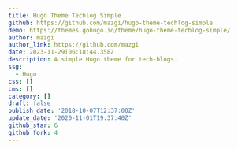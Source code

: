 ```yaml
---
title: Hugo Theme Techlog Simple
github: https://github.com/mazgi/hugo-theme-techlog-simple
demo: https://themes.gohugo.io/theme/hugo-theme-techlog-simple/
author: mazgi
author_link: https://github.com/mazgi
date: 2023-11-29T06:18:44.358Z
description: A simple Hugo theme for tech-blogs.
ssg:
  - Hugo
css: []
cms: []
category: []
draft: false
publish_date: '2018-10-07T12:37:00Z'
update_date: '2020-11-01T19:37:40Z'
github_star: 6
github_fork: 4
---
```

